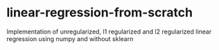 # linear-regression-from-scratch
Implementation of unregularized, l1 regularized and l2 regularized linear regression using numpy and without sklearn
